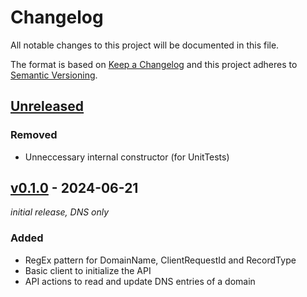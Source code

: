 # Changelog

All notable changes to this project will be documented in this file.

The format is based on [Keep a Changelog](https://keepachangelog.com/en/1.1.0/)
and this project adheres to [Semantic Versioning](https://semver.org/spec/v2.0.0.html).

## [Unreleased]

### Removed

- Unneccessary internal constructor (for UnitTests)


## [v0.1.0] - 2024-06-21

_initial release, DNS only_

### Added

- RegEx pattern for DomainName, ClientRequestId and RecordType
- Basic client to initialize the API
- API actions to read and update DNS entries of a domain



[Unreleased]: https://github.com/AM-WD/netcup-ccp-api/compare/v0.1.0...HEAD
[v0.1.0]: https://github.com/AM-WD/netcup-ccp-api/commits/v0.1.0
